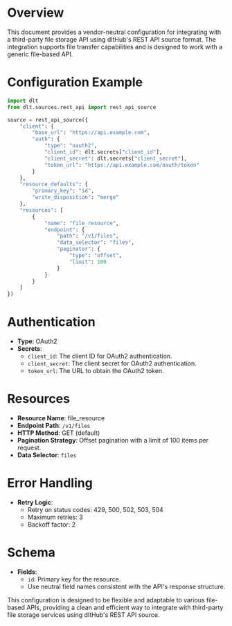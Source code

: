 # Overview

This document provides a vendor-neutral configuration for integrating with a third-party file storage API using dltHub's REST API source format. The integration supports file transfer capabilities and is designed to work with a generic file-based API.

# Configuration Example

```python
import dlt
from dlt.sources.rest_api import rest_api_source

source = rest_api_source({
    "client": {
        "base_url": "https://api.example.com",
        "auth": {
            "type": "oauth2",
            "client_id": dlt.secrets["client_id"],
            "client_secret": dlt.secrets["client_secret"],
            "token_url": "https://api.example.com/oauth/token"
        }
    },
    "resource_defaults": {
        "primary_key": "id",
        "write_disposition": "merge"
    },
    "resources": [
        {
            "name": "file_resource",
            "endpoint": {
                "path": "/v1/files",
                "data_selector": "files",
                "paginator": {
                    "type": "offset",
                    "limit": 100
                }
            }
        }
    ]
})
```

# Authentication

- **Type**: OAuth2
- **Secrets**: 
  - `client_id`: The client ID for OAuth2 authentication.
  - `client_secret`: The client secret for OAuth2 authentication.
  - `token_url`: The URL to obtain the OAuth2 token.

# Resources

- **Resource Name**: file_resource
- **Endpoint Path**: `/v1/files`
- **HTTP Method**: GET (default)
- **Pagination Strategy**: Offset pagination with a limit of 100 items per request.
- **Data Selector**: `files`

# Error Handling

- **Retry Logic**: 
  - Retry on status codes: 429, 500, 502, 503, 504
  - Maximum retries: 3
  - Backoff factor: 2

# Schema

- **Fields**: 
  - `id`: Primary key for the resource.
  - Use neutral field names consistent with the API's response structure.

This configuration is designed to be flexible and adaptable to various file-based APIs, providing a clean and efficient way to integrate with third-party file storage services using dltHub's REST API source.